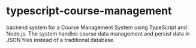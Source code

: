 # typescript-course-management
backend system for a Course Management System using TypeScript and Node.js. The system handles course data management and persist data in JSON files instead of a traditional database.
